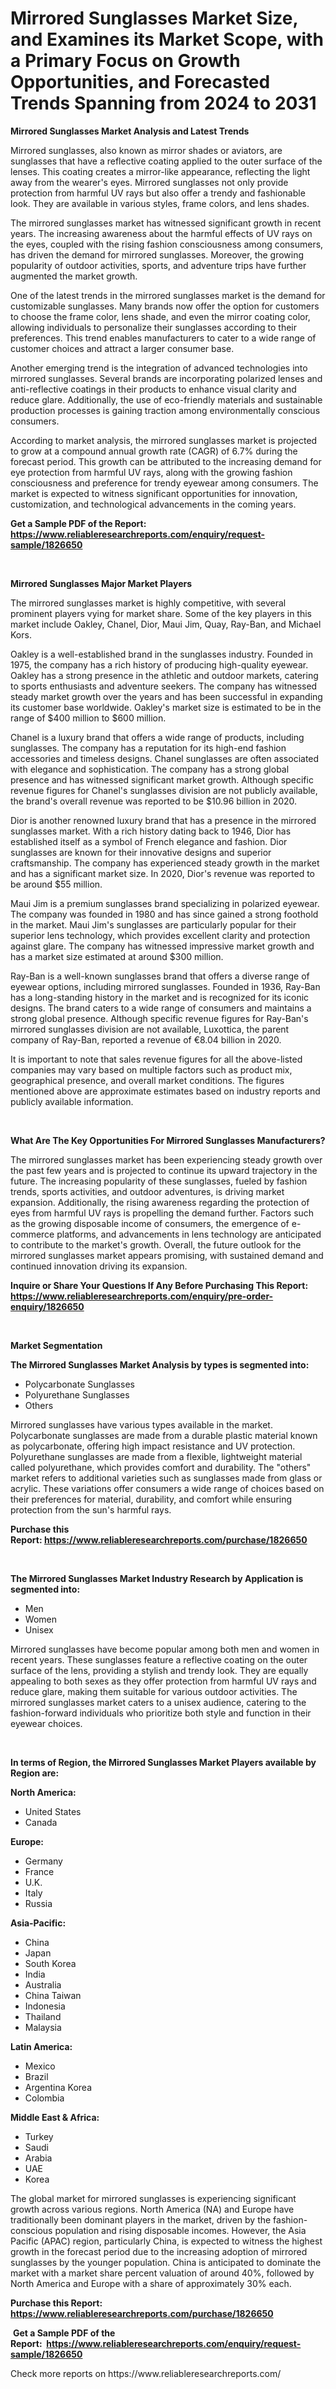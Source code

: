 <p><h1>Mirrored Sunglasses Market Size, and Examines its Market Scope, with a Primary Focus on Growth Opportunities, and Forecasted Trends Spanning from 2024 to 2031</h1></p><p><strong>Mirrored Sunglasses Market Analysis and Latest Trends</strong></p>
<p><p>Mirrored sunglasses, also known as mirror shades or aviators, are sunglasses that have a reflective coating applied to the outer surface of the lenses. This coating creates a mirror-like appearance, reflecting the light away from the wearer's eyes. Mirrored sunglasses not only provide protection from harmful UV rays but also offer a trendy and fashionable look. They are available in various styles, frame colors, and lens shades.</p><p>The mirrored sunglasses market has witnessed significant growth in recent years. The increasing awareness about the harmful effects of UV rays on the eyes, coupled with the rising fashion consciousness among consumers, has driven the demand for mirrored sunglasses. Moreover, the growing popularity of outdoor activities, sports, and adventure trips have further augmented the market growth.</p><p>One of the latest trends in the mirrored sunglasses market is the demand for customizable sunglasses. Many brands now offer the option for customers to choose the frame color, lens shade, and even the mirror coating color, allowing individuals to personalize their sunglasses according to their preferences. This trend enables manufacturers to cater to a wide range of customer choices and attract a larger consumer base.</p><p>Another emerging trend is the integration of advanced technologies into mirrored sunglasses. Several brands are incorporating polarized lenses and anti-reflective coatings in their products to enhance visual clarity and reduce glare. Additionally, the use of eco-friendly materials and sustainable production processes is gaining traction among environmentally conscious consumers.</p><p>According to market analysis, the mirrored sunglasses market is projected to grow at a compound annual growth rate (CAGR) of 6.7% during the forecast period. This growth can be attributed to the increasing demand for eye protection from harmful UV rays, along with the growing fashion consciousness and preference for trendy eyewear among consumers. The market is expected to witness significant opportunities for innovation, customization, and technological advancements in the coming years.</p></p>
<p><strong>Get a Sample PDF of the Report:&nbsp; <a href="https://www.reliableresearchreports.com/enquiry/request-sample/1826650">https://www.reliableresearchreports.com/enquiry/request-sample/1826650</a></strong></p>
<p>&nbsp;</p>
<p><strong>Mirrored Sunglasses Major Market Players</strong></p>
<p><p>The mirrored sunglasses market is highly competitive, with several prominent players vying for market share. Some of the key players in this market include Oakley, Chanel, Dior, Maui Jim, Quay, Ray-Ban, and Michael Kors.</p><p>Oakley is a well-established brand in the sunglasses industry. Founded in 1975, the company has a rich history of producing high-quality eyewear. Oakley has a strong presence in the athletic and outdoor markets, catering to sports enthusiasts and adventure seekers. The company has witnessed steady market growth over the years and has been successful in expanding its customer base worldwide. Oakley's market size is estimated to be in the range of $400 million to $600 million.</p><p>Chanel is a luxury brand that offers a wide range of products, including sunglasses. The company has a reputation for its high-end fashion accessories and timeless designs. Chanel sunglasses are often associated with elegance and sophistication. The company has a strong global presence and has witnessed significant market growth. Although specific revenue figures for Chanel's sunglasses division are not publicly available, the brand's overall revenue was reported to be $10.96 billion in 2020.</p><p>Dior is another renowned luxury brand that has a presence in the mirrored sunglasses market. With a rich history dating back to 1946, Dior has established itself as a symbol of French elegance and fashion. Dior sunglasses are known for their innovative designs and superior craftsmanship. The company has experienced steady growth in the market and has a significant market size. In 2020, Dior's revenue was reported to be around $55 million.</p><p>Maui Jim is a premium sunglasses brand specializing in polarized eyewear. The company was founded in 1980 and has since gained a strong foothold in the market. Maui Jim's sunglasses are particularly popular for their superior lens technology, which provides excellent clarity and protection against glare. The company has witnessed impressive market growth and has a market size estimated at around $300 million.</p><p>Ray-Ban is a well-known sunglasses brand that offers a diverse range of eyewear options, including mirrored sunglasses. Founded in 1936, Ray-Ban has a long-standing history in the market and is recognized for its iconic designs. The brand caters to a wide range of consumers and maintains a strong global presence. Although specific revenue figures for Ray-Ban's mirrored sunglasses division are not available, Luxottica, the parent company of Ray-Ban, reported a revenue of €8.04 billion in 2020.</p><p>It is important to note that sales revenue figures for all the above-listed companies may vary based on multiple factors such as product mix, geographical presence, and overall market conditions. The figures mentioned above are approximate estimates based on industry reports and publicly available information.</p></p>
<p>&nbsp;</p>
<p><strong>What Are The Key Opportunities For Mirrored Sunglasses Manufacturers?</strong></p>
<p><p>The mirrored sunglasses market has been experiencing steady growth over the past few years and is projected to continue its upward trajectory in the future. The increasing popularity of these sunglasses, fueled by fashion trends, sports activities, and outdoor adventures, is driving market expansion. Additionally, the rising awareness regarding the protection of eyes from harmful UV rays is propelling the demand further. Factors such as the growing disposable income of consumers, the emergence of e-commerce platforms, and advancements in lens technology are anticipated to contribute to the market's growth. Overall, the future outlook for the mirrored sunglasses market appears promising, with sustained demand and continued innovation driving its expansion.</p></p>
<p><strong>Inquire or Share Your Questions If Any Before Purchasing This Report: <a href="https://www.reliableresearchreports.com/enquiry/pre-order-enquiry/1826650">https://www.reliableresearchreports.com/enquiry/pre-order-enquiry/1826650</a></strong></p>
<p>&nbsp;</p>
<p><strong>Market Segmentation</strong></p>
<p><strong>The Mirrored Sunglasses Market Analysis by types is segmented into:</strong></p>
<p><ul><li>Polycarbonate Sunglasses</li><li>Polyurethane Sunglasses</li><li>Others</li></ul></p>
<p><p>Mirrored sunglasses have various types available in the market. Polycarbonate sunglasses are made from a durable plastic material known as polycarbonate, offering high impact resistance and UV protection. Polyurethane sunglasses are made from a flexible, lightweight material called polyurethane, which provides comfort and durability. The "others" market refers to additional varieties such as sunglasses made from glass or acrylic. These variations offer consumers a wide range of choices based on their preferences for material, durability, and comfort while ensuring protection from the sun's harmful rays.</p></p>
<p><strong>Purchase this Report:&nbsp;<a href="https://www.reliableresearchreports.com/purchase/1826650">https://www.reliableresearchreports.com/purchase/1826650</a></strong></p>
<p>&nbsp;</p>
<p><strong>The Mirrored Sunglasses Market Industry Research by Application is segmented into:</strong></p>
<p><ul><li>Men</li><li>Women</li><li>Unisex</li></ul></p>
<p><p>Mirrored sunglasses have become popular among both men and women in recent years. These sunglasses feature a reflective coating on the outer surface of the lens, providing a stylish and trendy look. They are equally appealing to both sexes as they offer protection from harmful UV rays and reduce glare, making them suitable for various outdoor activities. The mirrored sunglasses market caters to a unisex audience, catering to the fashion-forward individuals who prioritize both style and function in their eyewear choices.</p></p>
<p>&nbsp;</p>
<p><strong>In terms of Region, the Mirrored Sunglasses Market Players available by Region are:</strong></p>
<p>
    <p> <strong> North America: </strong>
        <ul>
            <li>United States</li>
            <li>Canada</li>
        </ul>
        </p> 
    <p> <strong> Europe: </strong>
        <ul>
            <li>Germany</li>
            <li>France</li>
            <li>U.K.</li>
            <li>Italy</li>
            <li>Russia</li>
        </ul>
        </p> 
    <p> <strong> Asia-Pacific: </strong>
        <ul>
            <li>China</li>
            <li>Japan</li>
            <li>South Korea</li>
            <li>India</li>
            <li>Australia</li>
            <li>China Taiwan</li>
            <li>Indonesia</li>
            <li>Thailand</li>
            <li>Malaysia</li>
        </ul>
        </p> 
    <p> <strong> Latin America: </strong>
        <ul>
            <li>Mexico</li>
            <li>Brazil</li>
            <li>Argentina Korea</li>
            <li>Colombia</li>
        </ul>
        </p> 
    <p> <strong> Middle East & Africa: </strong>
        <ul>
            <li>Turkey</li>
            <li>Saudi</li>
            <li>Arabia</li>
            <li>UAE</li>
            <li>Korea</li>
        </ul>
    </p>
    </p>
<p><p>The global market for mirrored sunglasses is experiencing significant growth across various regions. North America (NA) and Europe have traditionally been dominant players in the market, driven by the fashion-conscious population and rising disposable incomes. However, the Asia Pacific (APAC) region, particularly China, is expected to witness the highest growth in the forecast period due to the increasing adoption of mirrored sunglasses by the younger population. China is anticipated to dominate the market with a market share percent valuation of around 40%, followed by North America and Europe with a share of approximately 30% each.</p></p>
<p><strong>Purchase this Report: <a href="https://www.reliableresearchreports.com/purchase/1826650">https://www.reliableresearchreports.com/purchase/1826650</a></strong></p>
<p>&nbsp;<strong>Get a Sample PDF of the Report:&nbsp;&nbsp;<a href="https://www.reliableresearchreports.com/enquiry/request-sample/1826650">https://www.reliableresearchreports.com/enquiry/request-sample/1826650</a></strong></p>
<p><strong></strong></p>
<p>Check more reports on https://www.reliableresearchreports.com/</p>